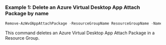 ### Example 1: Delete an Azure Virtual Desktop App Attach Package by name

```powershell
Remove-AzWvdAppAttachPackage -ResourceGroupName ResourceGroupName -Name HostPoolName
```

This command deletes an Azure Virtual Desktop App Attach Package in a Resource Group.

